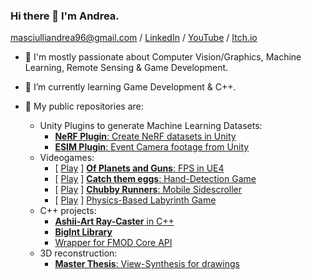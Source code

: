 ### Hi there 👋 I'm Andrea.

masciulliandrea96@gmail.com / [LinkedIn](https://www.linkedin.com/in/andrea-masciulli/) / [YouTube](https://www.youtube.com/channel/UC4o16WmnXZZUJOAylaDvlJQ) / [Itch.io](https://aramas.itch.io/)

- 💬 I'm mostly passionate about Computer Vision/Graphics, Machine Learning, Remote Sensing & Game Development.

- 🌱 I’m currently learning Game Development & C++.

- 👯 My public repositories are:
    - Unity Plugins to generate Machine Learning Datasets:
        - [**NeRF Plugin**: Create NeRF datasets in Unity](https://github.com/AndreaMas/nerf-dataset-creator-plugin)
        - [**ESIM Plugin**: Event Camera footage from Unity](https://github.com/AndreaMas/esim-in-unity)
    - Videogames:
        - [ [Play](https://fraffer.itch.io/of-planets-and-guns) ] [**Of Planets and Guns**: FPS in UE4](https://gitlab.com/bug-society/of-planets-and-guns/-/tree/master)
        - [ [Play](https://aramas.itch.io/catch-them-eggs) ] [**Catch them eggs**: Hand-Detection Game](https://github.com/AndreaMas/HCI_Project)
        - [ [Play](https://ecchi-sensei.itch.io/chubby-runners) ] [**Chubby Runners**: Mobile Sidescroller](https://github.com/Martiriak/Stickman-Project)
        - [ [Play](https://aramas.itch.io/physics-labyrinth-game) ] [Physics-Based Labyrinth Game](https://github.com/AndreaMas/Physics-Based-Labyrinth-Game)
    - C++ projects:
        - [**Ashii-Art Ray-Caster** in C++](https://github.com/AndreaMas/cpp-basic-raytracer)
        - [**BigInt Library**](https://github.com/AndreaMas/big-int-lib-cpp)
        - [Wrapper for FMOD Core API](https://github.com/AndreaMas/FMOD-API-Core-Wrapper)
    - 3D reconstruction:
        - [**Master Thesis**: View-Synthesis for drawings](https://github.com/AndreaMas/ict-master-thesis)

    


<!--

- Website : [Work in progress]

**AndreaMas/AndreaMas** is a ✨ _special_ ✨ repository because its `README.md` (this file) appears on your GitHub profile.

Here are some ideas to get you started:

- 🔭 I’m currently working on ...
- 🌱 I’m currently learning ...
- 👯 I’m looking to collaborate on ...
- 🤔 I’m looking for help with ...
- 💬 Ask me about ...
- 📫 How to reach me: ...
- 😄 Pronouns: ...
- ⚡ Fun fact: ...
-->

